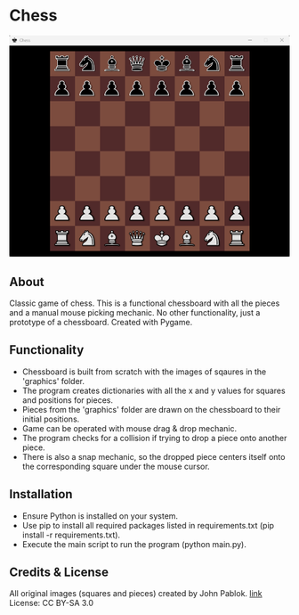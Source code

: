# Chess

<p align="center">
    <img width="800" src="screenshot.png" alt="screenshot">
</p>

## About
Classic game of chess. This is a functional chessboard with all the pieces and a manual mouse picking mechanic.
No other functionality, just a prototype of a chessboard. Created with Pygame.

## Functionality
- Chessboard is built from scratch with the images of sqaures in the 'graphics' folder.
- The program creates dictionaries with all the x and y values for squares and positions for pieces.
- Pieces from the 'graphics' folder are drawn on the chessboard to their initial positions.
- Game can be operated with mouse drag & drop mechanic.
- The program checks for a collision if trying to drop a piece onto another piece.
- There is also a snap mechanic, so the dropped piece centers itself onto the corresponding square under the mouse cursor.

## Installation
- Ensure Python is installed on your system.
- Use pip to install all required packages listed in requirements.txt (pip install -r requirements.txt).
- Execute the main script to run the program (python main.py).

## Credits & License
All original images (squares and pieces) created by John Pablok. [link](https://opengameart.org/content/chess-pieces-and-board-squares)<br/>
License: CC BY-SA 3.0